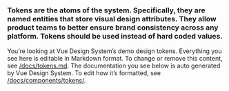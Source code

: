 ### Tokens are the atoms of the system. Specifically, they are named entities that store visual design attributes. They allow product teams to better ensure brand consistency across any platform. Tokens should be used instead of hard coded values.

You’re looking at Vue Design System’s demo design tokens. Everything you see here is editable in Markdown format. To change or remove this content, see [/docs/tokens.md](https://github.com/viljamis/vue-design-system/blob/master/docs/tokens.md). The documentation you see below is auto generated by Vue Design System. To edit how it’s formatted, see [/docs/components/tokens/](https://github.com/viljamis/vue-design-system/blob/master/docs/components/tokens).
